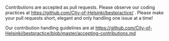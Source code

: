 Contributions are accepted as pull requests.  Please observe our coding
practices at https://github.com/City-of-Helsinki/bestpractice/ .
Please make your pull requests short, elegant and only handling one
issue at a time!

<!-- TODO: Uncomment below after we have service email address -->
<!-- If you make a pull request, you may also want to contact
<INSERT SERVICE'S ROLE ADDRESS> to tell about your contribution. -->
 
Our contribution handling guidelines are at
https://github.com/City-of-Helsinki/bestpractice/blob/master/accepting-contributions.md
